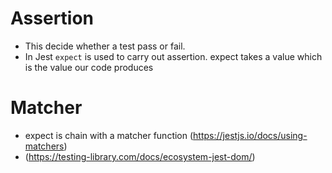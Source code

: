 # Assertion

- This decide whether a test pass or fail.
- In Jest `expect` is used to carry out assertion. expect takes a value which is the value our code produces

# Matcher

- expect is chain with a matcher function (https://jestjs.io/docs/using-matchers)
- (https://testing-library.com/docs/ecosystem-jest-dom/)
